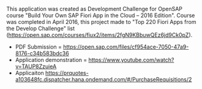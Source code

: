 This application was created as Development Challenge for OpenSAP course "Build Your Own SAP Fiori App in the Cloud – 2016 Edition". 
Course was completed in April 2016, this project made to "Top 220 Fiori Apps from the Develop Challenge" list 
(https://open.sap.com/courses/fiux2/items/2fgN9KBbuwQEz6jd9Ck0pZ). 

* PDF Submission = https://open.sap.com/files/cf954ace-7050-47a9-8176-c34b583bdc36
* Application demonstration = https://www.youtube.com/watch?v=TAUP8ZzuieA
* Applicaiton  https://prquotes-a103648fc.dispatcher.hana.ondemand.com/#/PurchaseRequisitions/2 

